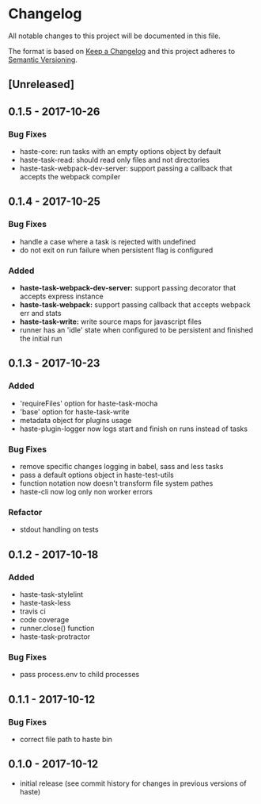 # Changelog
All notable changes to this project will be documented in this file.

The format is based on [Keep a Changelog](http://keepachangelog.com/en/1.0.0/)
and this project adheres to [Semantic Versioning](http://semver.org/spec/v2.0.0.html).

## [Unreleased]

## 0.1.5 - 2017-10-26

### Bug Fixes
- haste-core: run tasks with an empty options object by default
- haste-task-read: should read only files and not directories
- haste-task-webpack-dev-server: support passing a callback that accepts the webpack compiler

## 0.1.4 - 2017-10-25

### Bug Fixes
 - handle a case where a task is rejected with undefined
 - do not exit on run failure when persistent flag is configured

### Added
 - **haste-task-webpack-dev-server:** support passing decorator that accepts express instance
 - **haste-task-webpack:** support passing callback that accepts webpack err and stats
 - **haste-task-write:** write source maps for javascript files
 - runner has an 'idle' state when configured to be persistent and finished the initial run

## 0.1.3 - 2017-10-23

### Added
 - 'requireFiles' option for haste-task-mocha
 - 'base' option for haste-task-write
 - metadata object for plugins usage
 - haste-plugin-logger now logs start and finish on runs instead of tasks

### Bug Fixes
 - remove specific changes logging in babel, sass and less tasks
 - pass a default options object in haste-test-utils
 - function notation now doesn't transform file system pathes
 - haste-cli now log only non worker errors

### Refactor
 - stdout handling on tests

## 0.1.2 - 2017-10-18

### Added
 - haste-task-stylelint
 - haste-task-less
 - travis ci
 - code coverage
 - runner.close() function
 - haste-task-protractor

### Bug Fixes
 - pass process.env to child processes

## 0.1.1 - 2017-10-12

### Bug Fixes
 - correct file path to haste bin

## 0.1.0 - 2017-10-12
 - initial release (see commit history for changes in previous versions of haste)
